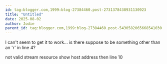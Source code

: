 ```yaml
---
id: tag:blogger.com,1999:blog-27384460.post-2731378438931130923
title: "Untitled"
date: 2025-08-02
author: Jodie
parent_id: tag:blogger.com,1999:blog-27384460.post-5430582065668541030
---
```


I can't seem to get it to work... is there suppose to be something other than an 'r' in line 4?

not valid stream resource show host address then line 10